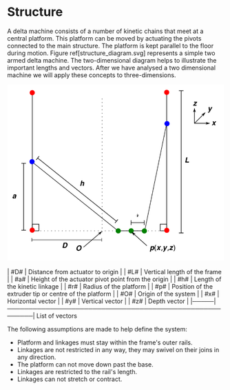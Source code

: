 Structure
=========

A delta machine consists of a number of kinetic chains that meet at a central platform. This platform can be moved by actuating the pivots connected to the main structure. The platform is kept parallel to the floor during motion. Figure ref[structure_diagram.svg] represents a simple two armed delta machine. The two-dimensional diagram helps to illustrate the important lengths and vectors. After we have analysed a two dimensional machine we will apply these concepts to three-dimensions.

![Structure Diagram](structure_diagram.svg)

| #D# | Distance from actuator to origin                       |
| #L# | Vertical length of the frame                           |
| #a# | Height of the actuator pivot point from the origin     |
| #h# | Length of the kinetic linkage                          |
| #r# | Radius of the platform                                 |
| #p# | Position of the extruder tip or centre of the platform |
| #O# | Origin of the system                                   |
| #x# | Horizontal vector                                      |
| #y# | Vertical vector                                        |
| #z# | Depth vector                                           |
|─────|────────────────────────────────────────────────────────|
	List of vectors


The following assumptions are made to help define the system:
- Platform and linkages must stay within the frame's outer rails.
- Linkages are not restricted in any way, they may swivel on their joins in any direction.
- The platform can not move down past the base.
- Linkages are restricted to the rail's length.
- Linkages can not stretch or contract.
